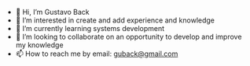 - 👋 Hi, I’m Gustavo Back
- 👀 I’m interested in create and add experience and knowledge
- 🌱 I’m currently learning systems development
- 💞️ I’m looking to collaborate on an opportunity to develop and improve my knowledge
- 📫 How to reach me by email: guback@gmail.com

<!---
BackGustavo/BackGustavo is a ✨ special ✨ repository because its `README.md` (this file) appears on your GitHub profile.
You can click the Preview link to take a look at your changes.
--->
